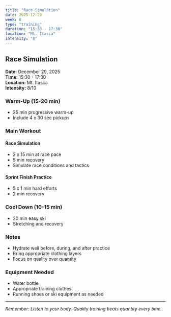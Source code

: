```yaml
---
title: "Race Simulation"
date: 2025-12-29
week: 8
type: "training"
duration: "15:30 - 17:30"
location: "Mt. Itasca"
intensity: "8"
---
```


## Race Simulation

**Date:** December 29, 2025  
**Time:** 15:30 - 17:30  
**Location:** Mt. Itasca  
**Intensity:** 8/10

### Warm-Up (15-20 min)
- 25 min progressive warm-up
- Include 4 x 30 sec pickups

### Main Workout
#### Race Simulation
- 2 x 15 min at race pace
- 5 min recovery
- Simulate race conditions and tactics

#### Sprint Finish Practice
- 5 x 1 min hard efforts
- 2 min recovery

### Cool Down (10-15 min)
- 20 min easy ski
- Stretching and recovery

### Notes
- Hydrate well before, during, and after practice
- Bring appropriate clothing layers
- Focus on quality over quantity

### Equipment Needed
- Water bottle
- Appropriate training clothes
- Running shoes or ski equipment as needed

---
*Remember: Listen to your body. Quality training beats quantity every time.*